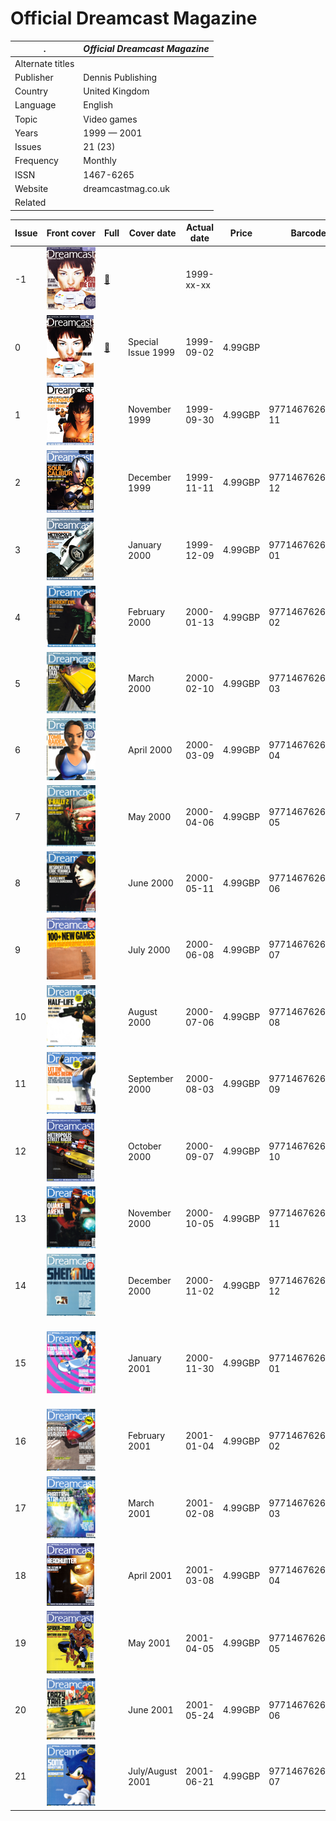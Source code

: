 # Official Dreamcast Magazine

. | _Official Dreamcast Magazine_
--- | ---
Alternate titles | 
Publisher | Dennis Publishing
Country | United Kingdom
Language | English
Topic | Video games
Years | 1999 &mdash; 2001
Issues | 21 (23)
Frequency | Monthly
ISSN | 1467-6265
Website | dreamcastmag.co.uk
Related | 

Issue | Front&nbsp;cover | Full | Cover date | Actual date | Price | Barcode | Extras
----- | ---------------- | ---- | ---------- | ----------- | ----- | ------- | ------
-1|![](odm/-01.png)|[🔗][Preview]||1999-xx-xx|||
0|![0](odm/00.png)|[🔗][0]|Special Issue 1999|1999-09-02|4.99GBP||Dream On Preview VHS cassette
1|![1](odm/01.png)||November 1999|1999-09-30|4.99GBP|9771467626003-11|Dream On Volume 2 Dreamcast demo disc
2|![2](odm/02.png)||December 1999|1999-11-11|4.99GBP|9771467626003-12|Dream On Volume 3 Dreamcast demo disc
3|![3](odm/03.png)||January 2000|1999-12-09|4.99GBP|9771467626003-01|Dream On Volume 4 Dreamcast demo disc
4|![4](odm/04.png)||February 2000|2000-01-13|4.99GBP|9771467626003-02|Dream On Volume 5 Dreamcast demo disc
5|![5](odm/05.png)||March 2000|2000-02-10|4.99GBP|9771467626003-03|Dream On Volume 6 Dreamcast demo disc
6|![6](odm/06.png)||April 2000|2000-03-09|4.99GBP|9771467626003-04|Dream On Volume 7 Dreamcast demo disc
7|![7](odm/07.png)||May 2000|2000-04-06|4.99GBP|9771467626003-05|Dream On Volume 8 Dreamcast demo disc
8|![8](odm/08.png)||June 2000|2000-05-11|4.99GBP|9771467626003-06|Dream On Volume 9 Dreamcast demo disc
9|![9](odm/09.png)||July 2000|2000-06-08|4.99GBP|9771467626003-07|Dream On Volume 10 Dreamcast demo disc
10|![10](odm/10.png)||August 2000|2000-07-06|4.99GBP|9771467626003-08|Dream On Volume 11 Dreamcast demo disc
11|![11](odm/11.png)||September 2000|2000-08-03|4.99GBP|9771467626003-09|Dream On Volume 12 Dreamcast demo disc
12|![12](odm/12.png)||October 2000|2000-09-07|4.99GBP|9771467626003-10|Dream On Volume 13 Dreamcast demo disc
13|![13](odm/13.png)||November 2000|2000-10-05|4.99GBP|9771467626003-11|Dream On Volume 14 Dreamcast demo disc
14|![14](odm/14.png)||December 2000|2000-11-02|4.99GBP|9771467626003-12|Dream On Volume 15 Dreamcast demo disc
15|![15](odm/15.png)||January 2001|2000-11-30|4.99GBP|9771467626003-01|Dream On Volume 16 Dreamcast demo disc &vert; Planet Ring Dreamcast disc
16|![16](odm/16.png)||February 2001|2001-01-04|4.99GBP|9771467626003-02|Dream On Volume 17 Dreamcast demo disc &vert; Poster
17|![17](odm/17.png)||March 2001|2001-02-08|4.99GBP|9771467626003-03|Dream On Volume 18 Dreamcast demo disc
18|![18](odm/18.png)||April 2001|2001-03-08|4.99GBP|9771467626003-04|Dream On Volume 19 Dreamcast demo disc
19|![19](odm/19.png)||May 2001|2001-04-05|4.99GBP|9771467626003-05|Dream On Volume 20 Dreamcast demo disc
20|![20](odm/20.png)||June 2001|2001-05-24|4.99GBP|9771467626003-06|Dream On Volume 21 Dreamcast demo disc
21|![21](odm/21.png)||July/August 2001|2001-06-21|4.99GBP|9771467626003-07|Dream On Volume 22 Dreamcast demo disc

[Preview]: https://archive.org/details/Official_Dreamcast_Magazine_The_Preview_Issue_1999-08_Dennis_Publishing_GB
[0]: https://archive.org/details/Official_Dreamcast_Magazine_The_Special_Issue_1999-10_Dennis_Publishing_GB
